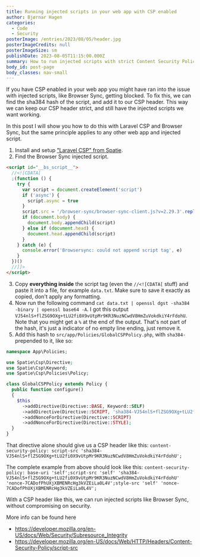 ```yaml
---
title: Running injected scripts in your web app with CSP enabled
author: Bjørnar Hagen
categories:
  - Code
  - Security
posterImage: /entries/2023/08/05/header.jpg
posterImageCredits: null
posterImageSize: sm
publishDate: 2023-08-05T11:15:00.000Z
summary: How to run injected scripts with strict Content Security Policy (CSP) headers enabled, without compromising on security.
body_id: post-page
body_classes: nav-small
---
```


If you have CSP enabled in your web app you might have ran into the issue with injected scripts, like Browser Sync, getting blocked.
To fix this, we can find the sha384 hash of the script, and add it to our CSP header. This way we can keep our CSP header strict, and still have the injected scripts we want working.

In this post I will show you how to do this with Laravel CSP and Browser Sync, but the same principle applies to any other web app and injected script.

1. Install and setup <a href="https://github.com/spatie/laravel-csp" target="_blank">"Laravel CSP" from Spatie</a>.
2. Find the Browser Sync injected script.

```html
<script id="__bs_script__">
  //<![CDATA[
  ;(function () {
    try {
      var script = document.createElement('script')
      if ('async') {
        script.async = true
      }
      script.src = '/browser-sync/browser-sync-client.js?v=2.29.3'.replace('HOST', location.hostname)
      if (document.body) {
        document.body.appendChild(script)
      } else if (document.head) {
        document.head.appendChild(script)
      }
    } catch (e) {
      console.error('Browsersync: could not append script tag', e)
    }
  })()
  //]]>
</script>
```

3. Copy **everything inside** the script tag (even the `//<![CDATA[` stuff) and paste it into a file, for example `data.txt`.
   Make sure to save it exactly as copied, don't apply any formatting.
4. Now run the following command `cat data.txt | openssl dgst -sha384 -binary | openssl base64 -A`. I got this output `VJ54nlS+flZSG9OXg+tLU2fi0X9vUtpMr9KR3NuzNCwdV8HmZuVokdkiY4rFdohU`. Note that you might get a `%` at the end of the output. That's not part of the hash, it's just a indicator of no empty line ending, just remove it.
5. Add this hash to `src/app/Policies/GlobalCSPPolicy.php`, with `sha384-` prepended to it, like so:

```php
namespace App\Policies;

use Spatie\Csp\Directive;
use Spatie\Csp\Keyword;
use Spatie\Csp\Policies\Policy;

class GlobalCSPPolicy extends Policy {
  public function configure()
  {
    $this
      ->addDirective(Directive::BASE, Keyword::SELF)
      ->addDirective(Directive::SCRIPT, 'sha384-VJ54nlS+flZSG9OXg+tLU2fi0X9vUtpMr9KR3NuzNCwdV8HmZuVokdkiY4rFdohU') // Browser Sync 2.29.3
      ->addNonceForDirective(Directive::SCRIPT)
      ->addNonceForDirective(Directive::STYLE);
  }
}
```

That directive alone should give us a CSP header like this: `content-security-policy: script-src 'sha384-VJ54nlS+flZSG9OXg+tLU2fi0X9vUtpMr9KR3NuzNCwdV8HmZuVokdkiY4rFdohU';`

The complete example from above should look like this: `content-security-policy: base-uri 'self';script-src 'self' 'sha384-VJ54nlS+flZSG9OXg+tLU2fi0X9vUtpMr9KR3NuzNCwdV8HmZuVokdkiY4rFdohU' 'nonce-7CADofPhUXjXBMENRcHg3kVZEiLa0L4V';style-src 'self' 'nonce-7CADofPhUXjXBMENRcHg3kVZEiLa0L4V';`

With a CSP header like this, we can run injected scripts like Browser Sync, without compromising on security.

More info can be found here

- https://developer.mozilla.org/en-US/docs/Web/Security/Subresource_Integrity
- https://developer.mozilla.org/en-US/docs/Web/HTTP/Headers/Content-Security-Policy/script-src
